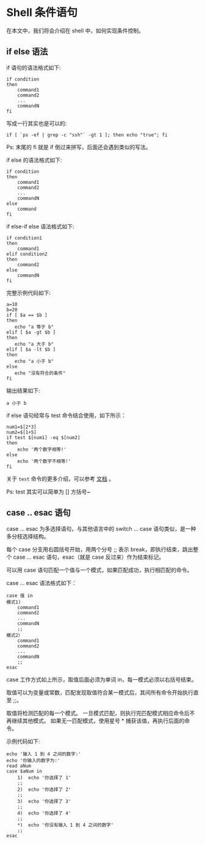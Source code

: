 # Shell 条件语句

在本文中，我们将会介绍在 shell 中，如何实现条件控制。

## if else 语法

if 语句的语法格式如下:

```shell
if condition
then
    command1 
    command2
    ...
    commandN 
fi
```

写成一行其实也是可以的:

```shell
if [ `ps -ef | grep -c "ssh"` -gt 1 ]; then echo "true"; fi
```

Ps: 末尾的 fi 就是 if 倒过来拼写，后面还会遇到类似的写法。

if else 的语法格式如下:

```shell
if condition
then
    command1 
    command2
    ...
    commandN
else
    command
fi
```

if else-if else 语法格式如下:

```shell
if condition1
then
    command1
elif condition2 
then 
    command2
else
    commandN
fi
```

完整示例代码如下:

```shell
a=10
b=20
if [ $a == $b ]
then
   echo "a 等于 b"
elif [ $a -gt $b ]
then
   echo "a 大于 b"
elif [ $a -lt $b ]
then
   echo "a 小于 b"
else
   echo "没有符合的条件"
fi
```

输出结果如下:

```shell
a 小于 b
```

if else 语句经常与 test 命令结合使用，如下所示：

```shell
num1=$[2*3]
num2=$[1+5]
if test $[num1] -eq $[num2]
then
    echo '两个数字相等!'
else
    echo '两个数字不相等!'
fi
```

关于 `test` 命令的更多介绍，可以参考 [文档](https://www.runoob.com/linux/linux-shell-test.html) 。

Ps: test 其实可以简单为 [] 方括号~

## case .. esac 语句

case ... esac 为多选择语句，与其他语言中的 switch ... case 语句类似，是一种多分枝选择结构。

每个 case 分支用右圆括号开始，用两个分号 ;; 表示 break，即执行结束，跳出整个 case ... esac 语句，esac（就是 case 反过来）作为结束标记。

可以用 case 语句匹配一个值与一个模式，如果匹配成功，执行相匹配的命令。

case ... esac 语法格式如下：

```shell
case 值 in
模式1)
    command1
    command2
    ...
    commandN
    ;;
模式2）
    command1
    command2
    ...
    commandN
    ;;
esac
```

case 工作方式如上所示，取值后面必须为单词 in，每一模式必须以右括号结束。

取值可以为变量或常数，匹配发现取值符合某一模式后，其间所有命令开始执行直至 ;;。

取值将检测匹配的每一个模式。
一旦模式匹配，则执行完匹配模式相应命令后不再继续其他模式。
如果无一匹配模式，使用星号 * 捕获该值，再执行后面的命令。

示例代码如下:

```shell
echo '输入 1 到 4 之间的数字:'
echo '你输入的数字为:'
read aNum
case $aNum in
    1)  echo '你选择了 1'
    ;;
    2)  echo '你选择了 2'
    ;;
    3)  echo '你选择了 3'
    ;;
    4)  echo '你选择了 4'
    ;;
    *)  echo '你没有输入 1 到 4 之间的数字'
    ;;
esac
```

